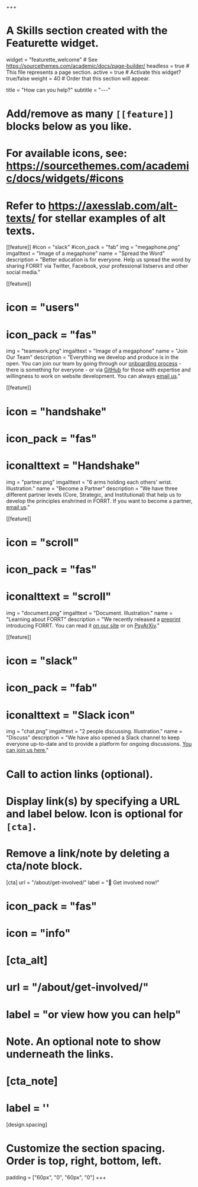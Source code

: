 +++
# A Skills section created with the Featurette widget.
widget = "featurette_welcome"  # See https://sourcethemes.com/academic/docs/page-builder/
headless = true  # This file represents a page section.
active = true  # Activate this widget? true/false
weight = 40  # Order that this section will appear.

title = "How can you help?"
subtitle = "---"


# Add/remove as many `[[feature]]` blocks below as you like.
# 
# For available icons, see: https://sourcethemes.com/academic/docs/widgets/#icons
# Refer to https://axesslab.com/alt-texts/ for stellar examples of alt texts.

[[feature]]
  #icon = "slack"
  #icon_pack = "fab"
  img = "megaphone.png"
  imgalttext = "Image of a megaphone"
  name = "Spread the Word"
  description = "Better education is for everyone. Help us spread the word by sharing FORRT via Twitter, Facebook, your professional listservs and other social media."
  
[[feature]]
#  icon = "users"
#  icon_pack = "fas"
  img = "teamwork.png"
  imgalttext = "Image of a megaphone"
  name = "Join Our Team"
  description = "Everything we develop and produce is in the open. You can join our team by going through our [onboarding process](https://docs.google.com/document/d/1S5xkHgzSBrajF2tJMJ_7Fi4leOH-a4XKX3L71Ek0tNo/edit?usp=sharing) - there is something for everyone - or via [GitHub](https://github.com/forrtproject/) for those with expertise and willingness to work on website development. You can always [email us](mailto:FORRTproject@gmail.com)."

[[feature]]
  # icon = "handshake"
  # icon_pack = "fas"
  # iconalttext = "Handshake"
  img = "partner.png"
  imgalttext = "6 arms holding each others' wrist. Illustration."
  name = "Become a Partner"
  description = "We have three different partner levels (Core, Strategic, and Institutional) that help us to develop the principles enshrined in FORRT. If you want to become a partner, [email us](mailto:FORRTproject@gmail.com)."

[[feature]]
#  icon = "scroll"
#  icon_pack = "fas"
#  iconalttext = "scroll"
  img = "document.png"
  imgalttext = "Document. Illustration."
  name = "Learning about FORRT"
  description = "We recently released a [preprint](/manuscript) introducing FORRT. You can read it [on our site](/manuscript) or on [PsyArXiv](https://osf.io/bnh7p)."

[[feature]]
#  icon = "slack"
#  icon_pack = "fab"
#  iconalttext = "Slack icon"
  img = "chat.png"
  imgalttext = "2 people discussing. Illustration."
  name = "Discuss"
  description = "We have also opened a Slack channel to keep everyone up-to-date and to provide a platform for ongoing discussions. [You can join us here.](https://join.slack.com/t/forrt/shared_invite/zt-alobr3z7-NOR0mTBfD1vKXn9qlOKqaQ)"

# Call to action links (optional).
#   Display link(s) by specifying a URL and label below. Icon is optional for `[cta]`.
#   Remove a link/note by deleting a cta/note block.
 [cta]
   url = "/about/get-involved/"
   label = ":rocket: Get involved now!"
   # icon_pack = "fas"
   # icon = "info"
  
# [cta_alt]
#  url = "/about/get-involved/"
#  label = "or view how you can help"

# Note. An optional note to show underneath the links.
# [cta_note]
#   label = ''


[design.spacing]
  # Customize the section spacing. Order is top, right, bottom, left.
  padding = ["60px", "0", "60px", "0"]
+++